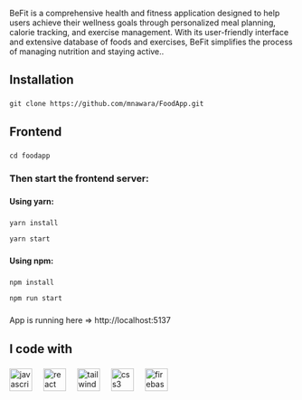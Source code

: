 <p align="left">BeFit is a comprehensive health and fitness application designed to help users achieve their wellness goals through personalized meal planning, calorie tracking, and exercise management. With its user-friendly interface and extensive database of foods and exercises, BeFit simplifies the process of managing nutrition and staying active..</p>

###

<h2 align="left">Installation</h2>

###
```
git clone https://github.com/mnawara/FoodApp.git
```

###

<h2 align="left">Frontend</h2>

###

```cd foodapp```

###

<h3 align="left">Then start the frontend server:</h3>

###

<h4 align="left">Using yarn:</h4>

###
```
yarn install

yarn start
```
###

<h4 align="left">Using npm:</h4>

###
```
npm install

npm run start
```
###

<p align="left">App is running here => http://localhost:5137</p>

###

<h2 align="left">I code with</h2>

###

<div align="left">
  <img src="https://cdn.jsdelivr.net/gh/devicons/devicon/icons/javascript/javascript-original.svg" height="40" alt="javascript logo"  />
  <img width="12" />
  <img src="https://cdn.jsdelivr.net/gh/devicons/devicon/icons/react/react-original.svg" height="40" alt="react logo"  />
  <img width="12" />
  <img src="https://cdn.jsdelivr.net/gh/devicons/devicon/icons/tailwindcss/tailwindcss-original-wordmark.svg" height="40" alt="tailwindcss logo"  />
  <img width="12" />
  <img src="https://cdn.jsdelivr.net/gh/devicons/devicon/icons/css3/css3-original.svg" height="40" alt="css3 logo"  />
    <img width="12" />
  <img src="https://cdn.jsdelivr.net/gh/devicons/devicon/icons/firebase/firebase-plain.svg" height="40" alt="firebase logo"  />
</div>

###
